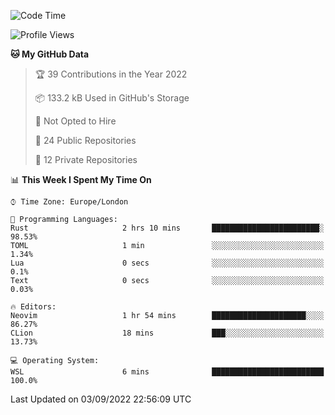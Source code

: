<!--START_SECTION:waka-->
![Code Time](http://img.shields.io/badge/Code%20Time-224%20hrs%2053%20mins-blue)

![Profile Views](http://img.shields.io/badge/Profile%20Views-0-blue)

**🐱 My GitHub Data** 

> 🏆 39 Contributions in the Year 2022
 > 
> 📦 133.2 kB Used in GitHub's Storage 
 > 
> 🚫 Not Opted to Hire
 > 
> 📜 24 Public Repositories 
 > 
> 🔑 12 Private Repositories  
 > 
📊 **This Week I Spent My Time On** 

```text
⌚︎ Time Zone: Europe/London

💬 Programming Languages: 
Rust                     2 hrs 10 mins       ████████████████████████░   98.53% 
TOML                     1 min               ░░░░░░░░░░░░░░░░░░░░░░░░░   1.34% 
Lua                      0 secs              ░░░░░░░░░░░░░░░░░░░░░░░░░   0.1% 
Text                     0 secs              ░░░░░░░░░░░░░░░░░░░░░░░░░   0.03%

🔥 Editors: 
Neovim                   1 hr 54 mins        █████████████████████░░░░   86.27% 
CLion                    18 mins             ███░░░░░░░░░░░░░░░░░░░░░░   13.73%

💻 Operating System: 
WSL                      6 mins              █████████████████████████   100.0%

```


 Last Updated on 03/09/2022 22:56:09 UTC
<!--END_SECTION:waka-->